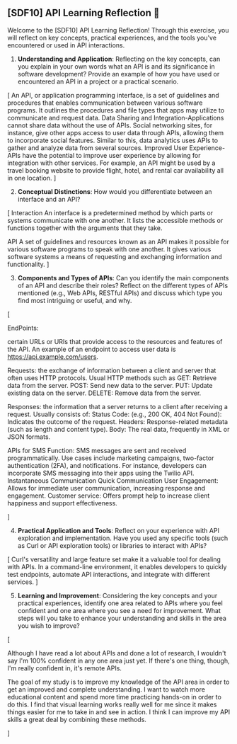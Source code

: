 ## [SDF10] API Learning Reflection 🧠

Welcome to the [SDF10] API Learning Reflection! Through this exercise, you will reflect on key concepts, practical experiences, and the tools you've encountered or used in API interactions.

1. **Understanding and Application**: Reflecting on the key concepts, can you explain in your own words what an API is and its significance in software development? Provide an example of how you have used or encountered an API in a project or a practical scenario.

[
An API, or application programming interface, is a set of guidelines and procedures that enables communication between various software programs. It outlines the procedures and file types that apps may utilize to communicate and request data.
Data Sharing and Integration-Applications cannot share data without the use of APIs. Social networking sites, for instance, give other apps access to user data through APIs, allowing them to incorporate social features. Similar to this, data analytics uses APIs to gather and analyze data from several sources.
Improved User Experience-APIs have the potential to improve user experience by allowing for integration with other services. For example, an API might be used by a travel booking website to provide flight, hotel, and rental car availability all in one location.
]

2. **Conceptual Distinctions**: How would you differentiate between an interface and an API? 

[
Interaction
An interface is a predetermined method by which parts or systems communicate with one another.
It lists the accessible methods or functions together with the arguments that they take.

API
A set of guidelines and resources known as an API makes it possible for various software programs to speak with one another.
It gives various software systems a means of requesting and exchanging information and functionality.
]

3. **Components and Types of APIs**: Can you identify the main components of an API and describe their roles? Reflect on the different types of APIs mentioned (e.g., Web APIs, RESTful APIs) and discuss which type you find most intriguing or useful, and why.

[

EndPoints:

certain URLs or URIs that provide access to the resources and features of the API.
An example of an endpoint to access user data is https://api.example.com/users.

Requests:
the exchange of information between a client and server that often uses HTTP protocols.
Usual HTTP methods such as
GET: Retrieve data from the server.
POST: Send new data to the server.
PUT: Update existing data on the server.
DELETE: Remove data from the server.

Responses:
the information that a server returns to a client after receiving a request.
Usually consists of:
Status Code: (e.g., 200 OK, 404 Not Found): Indicates the outcome of the request.
Headers: Response-related metadata (such as length and content type).
Body: The real data, frequently in XML or JSON formats.

APIs for SMS
Function: SMS messages are sent and received programmatically.
Use cases include marketing campaigns, two-factor authentication (2FA), and notifications.
For instance, developers can incorporate SMS messaging into their apps using the Twilio API.
Instantaneous Communication
Quick Communication
User Engagement: Allows for immediate user communication, increasing response and engagement.
Customer service: Offers prompt help to increase client happiness and support effectiveness.


]

4. **Practical Application and Tools**: Reflect on your experience with API exploration and implementation. Have you used any specific tools (such as Curl or API exploration tools) or libraries to interact with APIs? 

[
Curl's versatility and large feature set make it a valuable tool for dealing with APIs. In a command-line environment, it enables developers to quickly test endpoints, automate API interactions, and integrate with different services.
]

5. **Learning and Improvement**: Considering the key concepts and your practical experiences, identify one area related to APIs where you feel confident and one area where you see a need for improvement. What steps will you take to enhance your understanding and skills in the area you wish to improve?

[
    
Although I have read a lot about APIs and done a lot of research, I wouldn't say I'm 100% confident in any one area just yet. If there's one thing, though, I'm really confident in, it's remote APIs.

The goal of my study is to improve my knowledge of the API area in order to get an improved and complete understanding. I want to watch more educational content and spend more time practicing hands-on in order to do this. I find that visual learning works really well for me since it makes things easier for me to take in and see in action. I think I can improve my API skills a great deal by combining these methods.

]